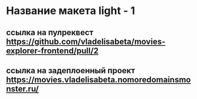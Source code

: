 # Название макета light - 1

## ссылка на пулреквест https://github.com/vladelisabeta/movies-explorer-frontend/pull/2

## ссылка на задеплоенный проект https://movies.vladelisabeta.nomoredomainsmonster.ru/